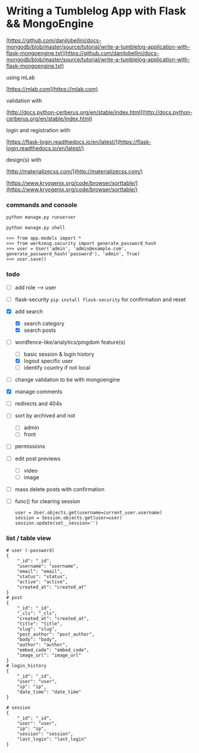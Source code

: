 # Writing a Tumblelog App with Flask && MongoEngine

[https://github.com/danilobellini/docs-mongodb/blob/master/source/tutorial/write-a-tumblelog-application-with-flask-mongoengine.txt](https://github.com/danilobellini/docs-mongodb/blob/master/source/tutorial/write-a-tumblelog-application-with-flask-mongoengine.txt)

using mLab 

[https://mlab.com](https://mlab.com)

validation with 

[http://docs.python-cerberus.org/en/stable/index.html](http://docs.python-cerberus.org/en/stable/index.html)

login and registration with

[https://flask-login.readthedocs.io/en/latest/](https://flask-login.readthedocs.io/en/latest/)

design(s) with

[http://materializecss.com/](http://materializecss.com/)

[https://www.kryogenix.org/code/browser/sorttable/](https://www.kryogenix.org/code/browser/sorttable/)


### commands and console
`python manage.py runserver`

`python manage.py shell`
```
>>> from app.models import *
>>> from werkzeug.security import generate_password_hash
>>> user = User('admin', 'admin@example.com', generate_password_hash('password'), 'admin', True)
>>> user.save()
```


### todo
- [ ] add role --> user
- [ ] flask-security `pip install flask-security` for confirmation and reset
- [x] add search
  - [x] search category
  - [x] search posts
- [ ] wordfence-like/analytics/pingdom feature(s)
  - [ ] basic session & login history
  - [x] logout specific user
  - [ ] identify country if not local
- [ ] change validation to be with mongoengine
- [x] manage comments
- [ ] redirects and 404s
- [ ] sort by archived and not
  - [ ] admin
  - [ ] front
- [ ] permissions
- [ ] edit post previews
  - [ ] video
  - [ ] image
- [ ] mass delete posts with confirmation
- [ ] func() for clearing session
  ```
  user = User.objects.get(username=current_user.username)
  session = Session.objects.get(user=user)
  session.update(set__session='')
  ```


### list / table view
```
# user (-password)
{
    "_id": "_id",
    "username": "username",
    "email": "email",
    "status": "status",
    "active": "active",
    "created_at": "created_at"
}
# post
{
    "_id": "_id",
    "_cls": "_cls",
    "created_at": "created_at",
    "title": "title",
    "slug": "slug",
    "post_author": "post_author",
    "body": "body",
    "author": "author",
    "embed_code": "embed_code",
    "image_url": "image_url"
}
# login_history
{
    "_id": "_id",
    "user": "user",
    "ip": "ip",
    "date_time": "date_time"
}

# session
{
    "_id": "_id",
    "user": "user",
    "ip": "ip",
    "session": "session",
    "last_login": "last_login"
}
```
